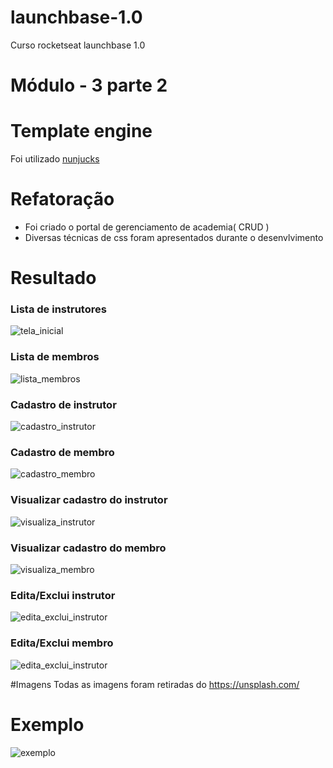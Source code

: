 # launchbase-1.0
Curso rocketseat launchbase 1.0

# Módulo - 3 parte 2

# Template engine
Foi utilizado [nunjucks](https://mozilla.github.io/nunjucks/)

# Refatoração
 - Foi criado o portal de gerenciamento de academia( CRUD )
 - Diversas técnicas de css foram apresentados durante o desenvlvimento

# Resultado

### Lista de instrutores

![tela_inicial](https://image.prntscr.com/image/_WCb1GtZQW_gVoLRKPMDOw.png)

### Lista de membros 

![lista_membros](https://image.prntscr.com/image/wBS2L1dxTMWFYSsQt6HWaw.png)

### Cadastro de instrutor

![cadastro_instrutor](https://image.prntscr.com/image/Psy19RMGSpOlfe6p5Ah0vQ.png)

### Cadastro de membro

![cadastro_membro](https://image.prntscr.com/image/Psy19RMGSpOlfe6p5Ah0vQ.png)

### Visualizar cadastro do instrutor

![visualiza_instrutor](https://image.prntscr.com/image/-5tEvsosR2__AHAXYqLZOQ.png)

### Visualizar cadastro do membro

![visualiza_membro](https://image.prntscr.com/image/_-B5wKR3S7C_HD18fXx4Uw.png)

### Edita/Exclui instrutor

![edita_exclui_instrutor](https://image.prntscr.com/image/kr0aKTvXSK_jSa214KtQ9g.png)

### Edita/Exclui membro

![edita_exclui_instrutor](https://image.prntscr.com/image/XvKb5MwZQ6KTsGSXIUExcA.png)

#Imagens
Todas as imagens foram retiradas do https://unsplash.com/

# Exemplo
![exemplo](https://source.unsplash.com/collection/1509083/500x500)